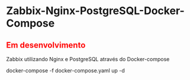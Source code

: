 # Zabbix-Nginx-PostgreSQL-Docker-Compose
<h2 style="color:red;">Em desenvolvimento</h2>

Zabbix utilizando Nginx e PostgreSQL através do Docker-compose


docker-compose -f docker-compose.yaml up -d
